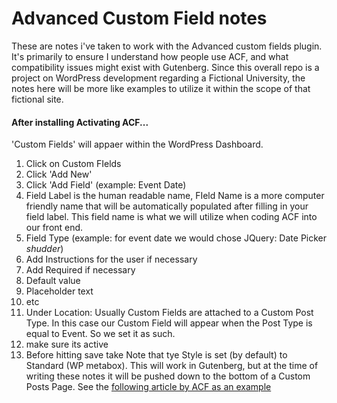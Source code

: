 # Advanced Custom Field notes

These are notes i've taken to work with the Advanced custom fields plugin. It's primarily to ensure I understand how people use ACF, and what compatibility issues might exist with Gutenberg. Since this overall repo is a project on WordPress development regarding a Fictional University, the notes here will be more like examples to utilize it within the scope of that fictional site.

#### After installing Activating ACF...

'Custom Fields' will appaer within the WordPress Dashboard.

1. Click on Custom FIelds
2. Click 'Add New'
3. Click 'Add Field' (example: Event Date)
4. Field Label is the human readable name, FIeld Name is a more computer friendly name that will be automatically populated after filling in your
field label. This field name is what we will utilize when coding ACF into our front end.
5. Field Type (example: for event date we would chose JQuery: Date Picker *shudder*)
6. Add Instructions for the user if necessary
7. Add Required if necessary
8. Default value
10. Placeholder text
11. etc
12. Under Location: Usually Custom Fields are attached to a Custom Post Type. In this case our Custom Field will appear when the Post Type is equal
to Event. So we set it as such.
13. make sure its active
14. Before hitting save take Note that tye Style is set (by default) to Standard (WP metabox). This will work in Gutenberg, but at the time of writing these notes it will be pushed down to the bottom of a Custom Posts Page. See the [following article by ACF as an example](https://www.advancedcustomfields.com/blog/the-state-of-acf-in-a-gutenberg-world/)
